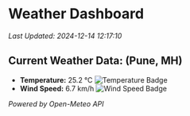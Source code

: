 
# Weather Dashboard

_Last Updated: 2024-12-14 12:17:10_

## Current Weather Data: (Pune, MH)
- **Temperature:** 25.2 °C ![Temperature Badge](https://img.shields.io/badge/Temperature-Medium%20Temp-green)
- **Wind Speed:** 6.7 km/h ![Wind Speed Badge](https://img.shields.io/badge/Wind%20Speed-Low%20Wind-blue)

*Powered by Open-Meteo API*
